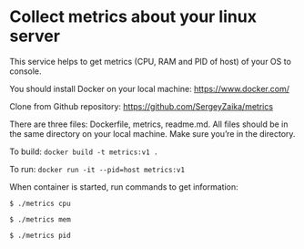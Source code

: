# Collect metrics about your linux server
This service helps to get metrics (CPU, RAM and PID of host) of your OS to console. 

You should install Docker on your local machine: https://www.docker.com/  

Clone from Github repository: https://github.com/SergeyZaika/metrics

There are three files: Dockerfile, metrics, readme.md. All files should be in the same directory on your local machine. Make sure you’re in the directory.

To build: `docker build -t metrics:v1 .`

To run: `docker run -it --pid=host metrics:v1`

When container is started, run commands to get information:

`$ ./metrics cpu`

`$ ./metrics mem`

`$ ./metrics pid`
